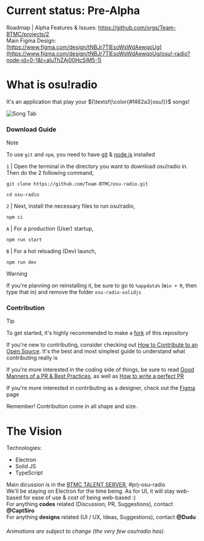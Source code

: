 # Current status: Pre-Alpha

Roadmap | Alpha Features & Issues: https://github.com/orgs/Team-BTMC/projects/2
<br>
Main Figma Design: [https://www.figma.com/design/tNBJr7TlEsoWsWdAewqoUg](https://www.figma.com/design/tNBJr7TlEsoWsWdAewqoUg/osu!-radio?node-id=0-1&t=aIuThZAj00HcSjM5-1)

[//]: # (You can remove the ${\textsf{\color{#f462a3}osu!}}$ if you just want it be osu!radio instead. That color can only work if there's spaces on both side)

# What is osu!radio
It's an application that play your ${\textsf{\color{#f462a3}osu!}}$ songs!

![Song Tab](https://github.com/user-attachments/assets/da67b906-1429-4cc1-9087-76026e94b98a "The screen show a UI with all the buttons (Play, Pause, Forward and Rewind, as well as a Seek bar, with 4 songs on the left")

### Download Guide
> [!NOTE]
> To use `git` and `npm`, you need to have [git](https://git-scm.com/) & [node.js](https://nodejs.org/en) installed

`1` | Open the terminal in the directory you want to download osu!radio in. Then do the 2 following command,
```
git clone https://github.com/Team-BTMC/osu-radio.git
```
```
cd osu-radio
```

`2` | Next, install the necessary files to run osu!radio,
```
npm ci
```

`A` | For a production (User) startup, 
```
npm run start
```
`B` | For a hot reloading (Dev) launch, 
```
npm run dev
```
> [!WARNING]
> If you're planning on reinstalling it, be sure to go to `%appdata%` (`Win + R`, then type that in) and remove the folder `osu-radio-solidjs`

### Contribution
> [!TIP]
> To get started, it's highly recommended to make a [fork](https://github.com/Team-BTMC/osu-radio/fork) of this repository

If you're new to contributing, consider checking out [How to Contribute to an Open Source](https://opensource.guide/how-to-contribute/). It's the best and most simplest guide to understand what contributing really is

If you're more interested in the coding side of things, be sure to read [Good Manners of a PR & Best Practices](https://medium.com/deliveryherotechhub/good-manners-of-a-pull-request-some-best-practices-cb2de3c3aea1), as well as [How to write a perfect PR](https://github.blog/developer-skills/github/how-to-write-the-perfect-pull-request/) 

If you're more interested in contributing as a designer, check out the [Figma](https://www.figma.com/design/tNBJr7TlEsoWsWdAewqoUg/osu!-radio?node-id=0-1&t=aIuThZAj00HcSjM5-1) page

Remember! Contribution come in all shape and size.
# The Vision

Technologies:
- Electron
- Solid JS
- TypeScript

Main dicussion is in the [BTMC TALENT SERVER](https://discord.gg/mefjfMjV), #prj-osu-radio
<br>
We'll be staying on Electron for the time being. As for UI, it will stay web-based for ease of use & cost of being web-based :)
<br>
For anything **codes** related (Discussion, PR, Suggestions), contact **@CaptSiro**
<br>
For anything **designs** related (UI / UX, Ideas, Suggestions), contact **@Dudu**
###### Animations are subject to change (the very few osu!radio has).
